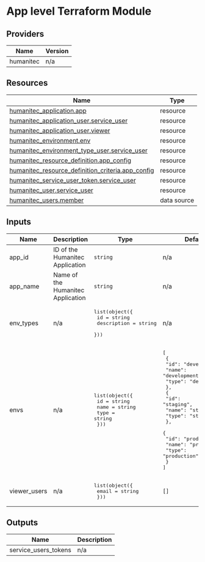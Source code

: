 # App level Terraform Module

<!-- BEGIN_TF_DOCS -->


## Providers

| Name | Version |
|------|---------|
| humanitec | n/a |

## Resources

| Name | Type |
|------|------|
| [humanitec_application.app](https://registry.terraform.io/providers/humanitec/humanitec/latest/docs/resources/application) | resource |
| [humanitec_application_user.service_user](https://registry.terraform.io/providers/humanitec/humanitec/latest/docs/resources/application_user) | resource |
| [humanitec_application_user.viewer](https://registry.terraform.io/providers/humanitec/humanitec/latest/docs/resources/application_user) | resource |
| [humanitec_environment.env](https://registry.terraform.io/providers/humanitec/humanitec/latest/docs/resources/environment) | resource |
| [humanitec_environment_type_user.service_user](https://registry.terraform.io/providers/humanitec/humanitec/latest/docs/resources/environment_type_user) | resource |
| [humanitec_resource_definition.app_config](https://registry.terraform.io/providers/humanitec/humanitec/latest/docs/resources/resource_definition) | resource |
| [humanitec_resource_definition_criteria.app_config](https://registry.terraform.io/providers/humanitec/humanitec/latest/docs/resources/resource_definition_criteria) | resource |
| [humanitec_service_user_token.service_user](https://registry.terraform.io/providers/humanitec/humanitec/latest/docs/resources/service_user_token) | resource |
| [humanitec_user.service_user](https://registry.terraform.io/providers/humanitec/humanitec/latest/docs/resources/user) | resource |
| [humanitec_users.member](https://registry.terraform.io/providers/humanitec/humanitec/latest/docs/data-sources/users) | data source |

## Inputs

| Name | Description | Type | Default | Required |
|------|-------------|------|---------|:--------:|
| app\_id | ID of the Humanitec Application | `string` | n/a | yes |
| app\_name | Name of the Humanitec Application | `string` | n/a | yes |
| env\_types | n/a | <pre>list(object({<br/>    id          = string<br/>    description = string<br/>  }))</pre> | n/a | yes |
| envs | n/a | <pre>list(object({<br/>    id   = string<br/>    name = string<br/>    type = string<br/>  }))</pre> | <pre>[<br/>  {<br/>    "id": "development",<br/>    "name": "development",<br/>    "type": "development"<br/>  },<br/>  {<br/>    "id": "staging",<br/>    "name": "staging",<br/>    "type": "staging"<br/>  },<br/>  {<br/>    "id": "production",<br/>    "name": "production",<br/>    "type": "production"<br/>  }<br/>]</pre> | no |
| viewer\_users | n/a | <pre>list(object({<br/>    email = string<br/>  }))</pre> | `[]` | no |

## Outputs

| Name | Description |
|------|-------------|
| service\_users\_tokens | n/a |
<!-- END_TF_DOCS -->